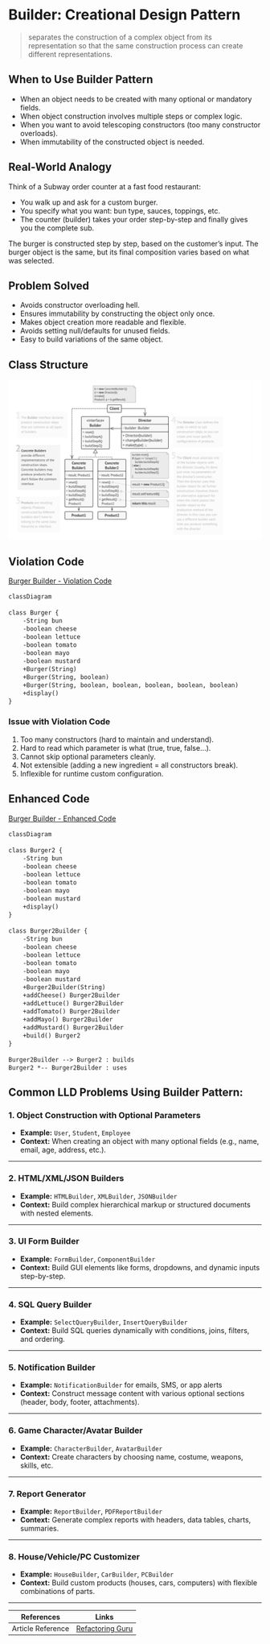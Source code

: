 # Builder: Creational Design Pattern

> separates the construction of a complex object from its representation so that the same construction process can create different representations.


## When to Use Builder Pattern

- When an object needs to be created with many optional or mandatory fields.
- When object construction involves multiple steps or complex logic.
- When you want to avoid telescoping constructors (too many constructor overloads).
- When immutability of the constructed object is needed.

## Real-World Analogy

Think of a Subway order counter at a fast food restaurant:
- You walk up and ask for a custom burger.
- You specify what you want: bun type, sauces, toppings, etc.
- The counter (builder) takes your order step-by-step and finally gives you the complete sub.

The burger is constructed step by step, based on the customer’s input. The burger object is the same, but its final composition varies based on what was selected.

## Problem Solved

- Avoids constructor overloading hell.
- Ensures immutability by constructing the object only once.
- Makes object creation more readable and flexible.
- Avoids setting null/defaults for unused fields.
- Easy to build variations of the same object.


## Class Structure

![builder-class-structure.png](../../images/structure/builder.png)


## Violation Code

[Burger Builder - Violation Code](../../code/designPatterns/builder/BuilderViolation.java)

```mermaid
classDiagram

class Burger {
    -String bun
    -boolean cheese
    -boolean lettuce
    -boolean tomato
    -boolean mayo
    -boolean mustard
    +Burger(String)
    +Burger(String, boolean)
    +Burger(String, boolean, boolean, boolean, boolean, boolean)
    +display()
}

```

### Issue with Violation Code

1. Too many constructors (hard to maintain and understand). 
2. Hard to read which parameter is what (true, true, false...). 
3. Cannot skip optional parameters cleanly. 
4. Not extensible (adding a new ingredient = all constructors break). 
5. Inflexible for runtime custom configuration.

## Enhanced Code

[Burger Builder - Enhanced Code](../../code/designPatterns/builder/BuilderSample.java)

```mermaid
classDiagram

class Burger2 {
    -String bun
    -boolean cheese
    -boolean lettuce
    -boolean tomato
    -boolean mayo
    -boolean mustard
    +display()
}

class Burger2Builder {
    -String bun
    -boolean cheese
    -boolean lettuce
    -boolean tomato
    -boolean mayo
    -boolean mustard
    +Burger2Builder(String)
    +addCheese() Burger2Builder
    +addLettuce() Burger2Builder
    +addTomato() Burger2Builder
    +addMayo() Burger2Builder
    +addMustard() Burger2Builder
    +build() Burger2
}

Burger2Builder --> Burger2 : builds
Burger2 *-- Burger2Builder : uses

```

## Common LLD Problems Using Builder Pattern:

### 1. Object Construction with Optional Parameters
- **Example:** `User`, `Student`, `Employee`
- **Context:** When creating an object with many optional fields (e.g., name, email, age, address, etc.).

---

### 2. HTML/XML/JSON Builders
- **Example:** `HTMLBuilder`, `XMLBuilder`, `JSONBuilder`
- **Context:** Build complex hierarchical markup or structured documents with nested elements.

---

### 3. UI Form Builder
- **Example:** `FormBuilder`, `ComponentBuilder`
- **Context:** Build GUI elements like forms, dropdowns, and dynamic inputs step-by-step.

---

### 4. SQL Query Builder
- **Example:** `SelectQueryBuilder`, `InsertQueryBuilder`
- **Context:** Build SQL queries dynamically with conditions, joins, filters, and ordering.

---

### 5. Notification Builder
- **Example:** `NotificationBuilder` for emails, SMS, or app alerts
- **Context:** Construct message content with various optional sections (header, body, footer, attachments).

---

### 6. Game Character/Avatar Builder
- **Example:** `CharacterBuilder`, `AvatarBuilder`
- **Context:** Create characters by choosing name, costume, weapons, skills, etc.

---

### 7. Report Generator
- **Example:** `ReportBuilder`, `PDFReportBuilder`
- **Context:** Generate complex reports with headers, data tables, charts, summaries.

---

### 8. House/Vehicle/PC Customizer
- **Example:** `HouseBuilder`, `CarBuilder`, `PCBuilder`
- **Context:** Build custom products (houses, cars, computers) with flexible combinations of parts.

---


| References | Links                                                                                            |
|------------|--------------------------------------------------------------------------------------------------|
| Article Reference | [Refactoring Guru](https://refactoring.guru/design-patterns/builder) |

